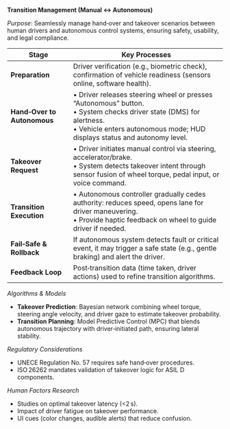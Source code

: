 **Transition Management (Manual ↔ Autonomous)**  

*Purpose*: Seamlessly manage hand‑over and takeover scenarios between human drivers and autonomous control systems, ensuring safety, usability, and legal compliance.

| Stage | Key Processes |
|-------|---------------|
| **Preparation** | Driver verification (e.g., biometric check), confirmation of vehicle readiness (sensors online, software health). |
| **Hand‑Over to Autonomous** | • Driver releases steering wheel or presses “Autonomous” button.<br>• System checks driver state (DMS) for alertness. <br>• Vehicle enters autonomous mode; HUD displays status and autonomy level. |
| **Takeover Request** | • Driver initiates manual control via steering, accelerator/brake.<br>• System detects takeover intent through sensor fusion of wheel torque, pedal input, or voice command. |
| **Transition Execution** | • Autonomous controller gradually cedes authority: reduces speed, opens lane for driver maneuvering.<br>• Provide haptic feedback on wheel to guide driver if needed. |
| **Fail‑Safe & Rollback** | If autonomous system detects fault or critical event, it may trigger a safe state (e.g., gentle braking) and alert the driver. |
| **Feedback Loop** | Post‑transition data (time taken, driver actions) used to refine transition algorithms. |

*Algorithms & Models*  
- **Takeover Prediction**: Bayesian network combining wheel torque, steering angle velocity, and driver gaze to estimate takeover probability.  
- **Transition Planning**: Model Predictive Control (MPC) that blends autonomous trajectory with driver‑initiated path, ensuring lateral stability.  

*Regulatory Considerations*  
- UNECE Regulation No. 57 requires safe hand‑over procedures.  
- ISO 26262 mandates validation of takeover logic for ASIL D components.  

*Human Factors Research*  
- Studies on optimal takeover latency (<2 s).  
- Impact of driver fatigue on takeover performance.  
- UI cues (color changes, audible alerts) that reduce confusion.
